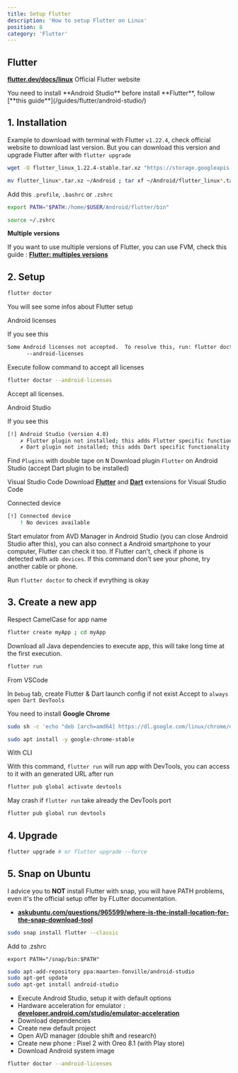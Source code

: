```yaml
---
title: Setup Flutter
description: 'How to setup Flutter on Linux'
position: 8
category: 'Flutter'
---
```


## Flutter

[**flutter.dev/docs/linux**](https://flutter.dev/docs/get-started/install/linux) Official Flutter
website

<alert type="warning">
You need to install **Android Studio** before install **Flutter**, follow [**this guide**](/guides/flutter/android-studio/)
</alert>

## 1. Installation

Example to download with terminal with Flutter `v1.22.4`, check official website to download last version. But you can download this version and upgrade Flutter after with `flutter upgrade`

```bash
wget -O flutter_linux_1.22.4-stable.tar.xz "https://storage.googleapis.com/flutter_infra/releases/stable/linux/flutter_linux_1.22.4-stable.tar.xz"
```

```bash
mv flutter_linux*.tar.xz ~/Android ; tar xf ~/Android/flutter_linux*.tar.xz ~/Android
```

Add this `.profile`, `.bashrc` or `.zshrc`

```bash
export PATH="$PATH:/home/$USER/Android/flutter/bin"
```

```bash
source ~/.zshrc
```

<alert>

**Multiple versions**  

If you want to use multiple versions of Flutter, you can use FVM, check this guide : [**Flutter: multiples versions**](documentation/developement/frameworks/flutter)

</alert>

## 2. Setup

```bash
flutter doctor
```

You will see some infos about Flutter setup

<alert type="info"> Android licenses

If you see this

```bash
Some Android licenses not accepted.  To resolve this, run: flutter doctor
      --android-licenses
```

Execute follow command to accept all licenses

```bash
flutter doctor --android-licenses
```

Accept all licenses.
</alert>

<alert type="info"> Android Studio

If you see this

```bash
[!] Android Studio (version 4.0)
    ✗ Flutter plugin not installed; this adds Flutter specific functionality.
    ✗ Dart plugin not installed; this adds Dart specific functionality.
```

Find `Plugins` with double tape on <kbd>N</kbd>
Download plugin `Flutter` on Android Studio (accept Dart plugin to be installed)
</alert>

<alert type="info"> Visual Studio Code
Download [**Flutter**](https://marketplace.visualstudio.com/items?itemName=Dart-Code.flutter) and [**Dart**](https://marketplace.visualstudio.com/items?itemName=Dart-Code.dart-code) extensions for Visual Studio Code
</alert>

<alert type="info"> Connected device

```bash
[!] Connected device
    ! No devices available
```

Start emulator from AVD Manager in Android Studio (you can close Android Studio after this), you can also connect a Android smartphone to your computer, Flutter can check it too. If Flutter can't, check if phone is detected with `adb devices`. If this command don't see your phone, try another cable or phone.
</alert>

Run `flutter doctor` to check if evrything is okay

## 3. Create a new app

Respect CamelCase for app name

```bash
flutter create myApp ; cd myApp
```

Download all Java dependencies to execute app, this will take long time at the first execution.

```bash
flutter run
```

From VSCode

In `Debug` tab, create Flutter & Dart launch config if not exist
Accept to `always open Dart DevTools`

You need to install **Google Chrome**

```bash
sudo sh -c 'echo "deb [arch=amd64] https://dl.google.com/linux/chrome/deb/ stable main" > /etc/apt/sources.list.d/google-chrome.list' ; wget -q -O - https://dl-ssl.google.com/linux/linux_signing_key.pub | sudo apt-key add - ; sudo apt-get update
```

```bash
sudo apt install -y google-chrome-stable
```

With CLI

With this command, `flutter run` will run app with DevTools, you can access to it with an generated URL after run

```bash
flutter pub global activate devtools
```

May crash if `flutter run` take already the DevTools port

```bash
flutter pub global run devtools
```

## 4. Upgrade

```bash
flutter upgrade # or flutter upgrade --force
```

## 5. Snap on Ubuntu

I advice you to **NOT** install Flutter with snap, you will have PATH problems, even it's the official setup offer by FLutter documentation.

- [**askubuntu.com/questions/965599/where-is-the-install-location-for-the-snap-download-tool**](https://askubuntu.com/questions/965599/where-is-the-install-location-for-the-snap-download-tool)

```bash
sudo snap install flutter --classic
```

Add to .zshrc

```bash[~/.zshrc]
export PATH="/snap/bin:$PATH"
```

```bash
sudo apt-add-repository ppa:maarten-fonville/android-studio
sudo apt-get update
sudo apt-get install android-studio
```

- Execute Android Studio, setup it with default options
- Hardware acceleration for emulator : [**developer.android.com/studio/emulator-acceleration**](https://developer.android.com/studio/run/emulator-acceleration?utm_source=android-studio#vm-linux)
- Download dependencies
- Create new default project
- Open AVD manager (double shift and research)
- Create new phone : Pixel 2 with Oreo 8.1 (with Play store)
- Download Android system image

```bash
flutter doctor --android-licenses
```
